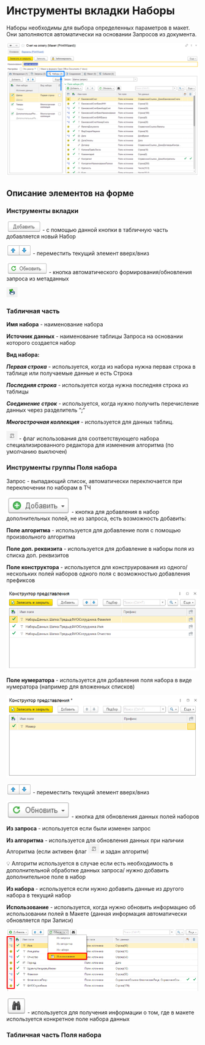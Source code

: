 # Инструменты вкладки Наборы

Наборы необходимы для выбора определенных параметров в макет. Они заполняются автоматически на основании Запросов из документа.

<img src="img_nab/ВкладкаНаборы.png">

## Описание элементов на форме

### Инструменты вкладки

 <img src="img_nab/Добавить.png"> - с помощью данной кнопки в табличную часть добавляется новый Набор

<img src="img_nab/Переместить.png"> - переместить текущий элемент вверх/вниз

<img src="img_nab/Обновить.png"> - кнопка автоматического формирования/обновления запроса из метаданных

<img src="img_nab/ФлагИспПечать.png">

### Табличная часть

**Имя набора** - наименование набора

**Источник данных** - наименование таблицы Запроса на основании которого создается набор

**Вид набора:**

***Первая строка*** - используется, когда из набора нужна первая строка в таблице или получаемые данные и есть Строка

***Последняя строка*** - используется когда нужна последняя строка из таблицы

***Соединение строк*** - используется, когда нужно получить перечисление данных через разделитель “;“

***Многострочная коллекция*** - используется для данных таблиц.

<img src="img_nab/ФлагАлгоритма.png"> - флаг использования для соответствующего набора специализированного редактора для изменения алгоритма (по умолчанию выключен)

### Инструменты группы Поля набора

Запрос - выпадающий список, автоматически переключается при переключении по наборам в ТЧ

<img src="img_nab/ДобавитьПоляНаб.png"> - кнопка для добавления в набор дополнительных полей, не из запроса, есть возможность добавить:

**Поле алгоритма** - используется для добавление поля с помощью произвольного алгоритма

**Поле доп. реквизита** - используется для добавление в наборы поля из списка доп. реквизитов 

**Поле конструктора** - используется для конструирования из одного/нескольких полей наборов одного поля с возможностью добавления префиксов

<img src="img_nab/КонструкторПредставления.png">

**Поле нумератора** - используется для добавления поля набора в виде нумератора (например для вложенных списков)

<img src="img_nab/КонструкторНумератор.png">

<img src="img_nab/Переместить.png"> - переместить текущий элемент вверх/вниз

<img src="img_nab/ОбновитьПоляНаб.png"> - кнопка для обновления данных полей наборов

**Из запроса** - используется если были изменен запрос

**Из алгоритма** - используется для обновления данных при наличии Алгоритма (если активен флаг  <img src="img_nab/ФлагАлгоритма.png"> и задан алгоритм)

:bulb: Алгоритм используется в случае если есть необходимость в дополнительной обработке данных запроса/ нужно добавить дополнительное поле в набор

**Из набора** -  используется если нужно добавить данные из другого набора в текущий набор

**Использование** - используется, когда нужно обновить информацию об использовании полей в Макете (данная информация автоматически обновляется при Записи)

<img src="img_nab/Использование.png">

<img src="img_nab/Бинокль.png">  - используется для получения информации о том, где в макете используется конкретное поле набора данных

### Табличная часть Поля набора
